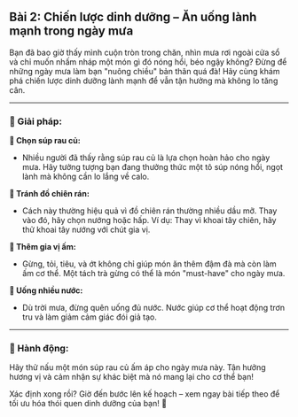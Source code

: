 ## Bài 2: Chiến lược dinh dưỡng – Ăn uống lành mạnh trong ngày mưa

Bạn đã bao giờ thấy mình cuộn tròn trong chăn, nhìn mưa rơi ngoài cửa sổ và chỉ muốn nhấm nháp một món gì đó nóng hổi, béo ngậy không? Đừng để những ngày mưa làm bạn "nuông chiều" bản thân quá đà! Hãy cùng khám phá chiến lược dinh dưỡng lành mạnh để vẫn tận hưởng mà không lo tăng cân.

---

### 📌 Giải pháp:

**🔹 Chọn súp rau củ:**
- Nhiều người đã thấy rằng súp rau củ là lựa chọn hoàn hảo cho ngày mưa. Hãy tưởng tượng bạn đang thưởng thức một tô súp nóng hổi, ngọt lành mà không cần lo lắng về calo.

**🔹 Tránh đồ chiên rán:**
- Cách này thường hiệu quả vì đồ chiên rán thường nhiều dầu mỡ. Thay vào đó, hãy chọn nướng hoặc hấp. Ví dụ: Thay vì khoai tây chiên, hãy thử khoai tây nướng với chút gia vị.

**🔹 Thêm gia vị ấm:**
- Gừng, tỏi, tiêu, và ớt không chỉ giúp món ăn thêm đậm đà mà còn làm ấm cơ thể. Một tách trà gừng có thể là món "must-have" cho ngày mưa.

**🔹 Uống nhiều nước:**
- Dù trời mưa, đừng quên uống đủ nước. Nước giúp cơ thể hoạt động trơn tru và làm giảm cảm giác đói giả tạo.

---

### 🚀 Hành động:

Hãy thử nấu một món súp rau củ ấm áp cho ngày mưa này. Tận hưởng hương vị và cảm nhận sự khác biệt mà nó mang lại cho cơ thể bạn!

Xác định xong rồi? Giờ đến bước lên kế hoạch – xem ngay bài tiếp theo để tối ưu hóa thói quen dinh dưỡng của bạn! 🍲